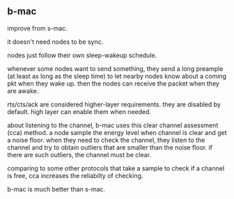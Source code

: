 b-mac
------------------

improve from s-mac.

it doesn't need nodes to be sync.

nodes just follow their own sleep-wakeup schedule.

whenever some nodes want to send something, 
they send a long preample (at least as long as the sleep time)
to let nearby nodes know about a coming pkt when they wake up.
then the nodes can receive the packet when they are awake.

rts/cts/ack are considered higher-layer requirements.
they are disabled by default.
high layer can enable them when needed.

about listening to the channel, b-mac uses this clear channel assessment (cca) method.
a node sample the energy level when channel is clear and get a noise floor.
when they need to check the channel, they listen to the channel and try to obtain outliers that are smaller than the noise floor.
if there are such outliers, the channel must be clear.

comparing to some other protocols that take a sample to check if a channel is free,
cca increases the reliabilty of checking.

b-mac is much better than s-mac.
